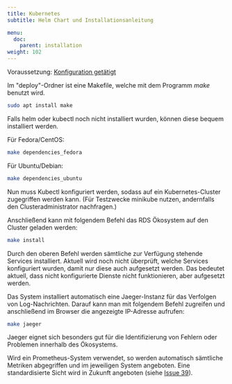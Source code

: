 ```yaml
---
title: Kubernetes
subtitle: Helm Chart und Installationsanleitung

menu:
  doc:
    parent: installation
weight: 102
---
```


Voraussetzung: [Konfiguration getätigt](/de/doc/getting-started/config/)

Im "deploy"-Ordner ist eine Makefile, welche mit dem Programm *make* benutzt wird.

```bash
sudo apt install make
```

Falls helm oder kubectl noch nicht installiert wurden, können diese bequem installiert werden.

Für Fedora/CentOS:

```bash
make dependencies_fedora
```

Für Ubuntu/Debian:

```bash
make dependencies_ubuntu
```

Nun muss Kubectl konfiguriert werden, sodass auf ein Kubernetes-Cluster zugegriffen werden kann. (Für Testzwecke minikube nutzen, andernfalls den Clusteradministrator nachfragen.)

Anschließend kann mit folgendem Befehl das RDS Ökosystem auf den Cluster geladen werden:

```bash
make install
```

Durch den oberen Befehl werden sämtliche zur Verfügung stehende Services installiert. Aktuell wird noch nicht überprüft, welche Services konfiguriert wurden, damit nur diese auch aufgesetzt werden. Das bedeutet aktuell, dass nicht konfigurierte Dienste nicht funktionieren, aber aufgesetzt werden.

Das System installiert automatisch eine Jaeger-Instanz für das Verfolgen von Log-Nachrichten. Darauf kann man mit folgendem Befehl zugreifen und anschließend im Browser die angezeigte IP-Adresse aufrufen:

```bash
make jaeger
```

Jaeger eignet sich besonders gut für die Identifizierung von Fehlern oder Problemen innerhalb des Ökosystems.

Wird ein Prometheus-System verwendet, so werden automatisch sämtliche Metriken abgegriffen und im jeweiligen System angeboten. Eine standardisierte Sicht wird in Zukunft angeboten (siehe [Issue 39](https://github.com/Sciebo-RDS/Sciebo-RDS/issues/39)).
